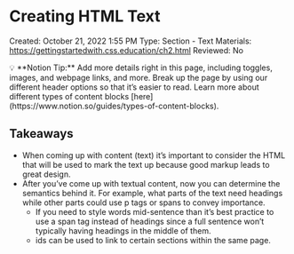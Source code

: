 # Creating HTML Text

Created: October 21, 2022 1:55 PM
Type: Section - Text
Materials: https://gettingstartedwith.css.education/ch2.html
Reviewed: No

<aside>
💡 **Notion Tip:** Add more details right in this page, including toggles, images, and webpage links, and more. Break up the page by using our different header options so that it’s easier to read. Learn more about different types of content blocks [here](https://www.notion.so/guides/types-of-content-blocks).

</aside>

## Takeaways

- When coming up with content (text) it’s important to consider the HTML that will be used to mark the text up because good markup leads to great design.
- After you’ve come up with textual content, now you can determine the semantics behind it. For example, what parts of the text need headings while other parts could use p tags or spans to convey importance.
    - If you need to style words mid-sentence than it’s best practice to use a span tag instead of headings since a full sentence won’t typically having headings in the middle of them.
    - ids can be used to link to certain sections within the same page.